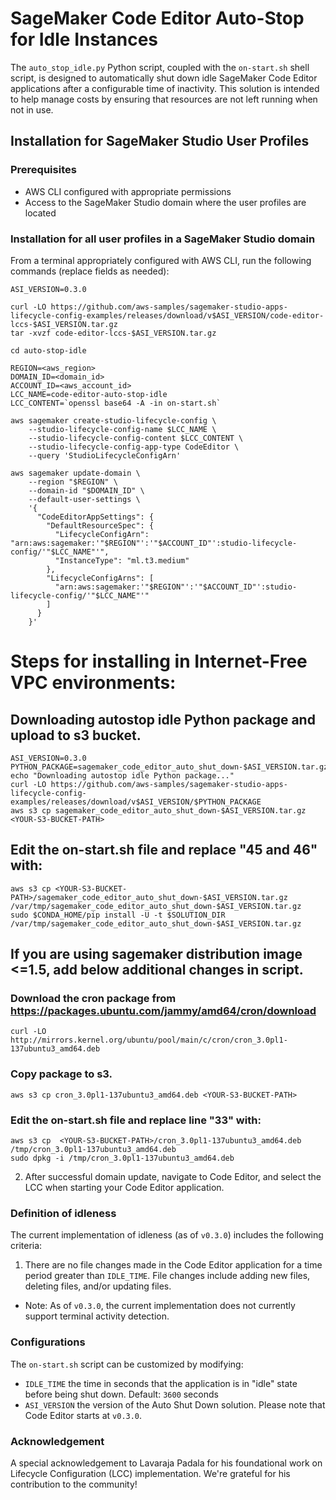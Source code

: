 # SageMaker Code Editor Auto-Stop for Idle Instances

The `auto_stop_idle.py` Python script, coupled with the `on-start.sh` shell script, is designed to automatically shut down idle SageMaker Code Editor applications after a configurable time of inactivity. This solution is intended to help manage costs by ensuring that resources are not left running when not in use.

## Installation for SageMaker Studio User Profiles

### Prerequisites

- AWS CLI configured with appropriate permissions
- Access to the SageMaker Studio domain where the user profiles are located

### Installation for all user profiles in a SageMaker Studio domain

From a terminal appropriately configured with AWS CLI, run the following commands (replace fields as needed):

```
ASI_VERSION=0.3.0

curl -LO https://github.com/aws-samples/sagemaker-studio-apps-lifecycle-config-examples/releases/download/v$ASI_VERSION/code-editor-lccs-$ASI_VERSION.tar.gz
tar -xvzf code-editor-lccs-$ASI_VERSION.tar.gz

cd auto-stop-idle

REGION=<aws_region>
DOMAIN_ID=<domain_id>
ACCOUNT_ID=<aws_account_id>
LCC_NAME=code-editor-auto-stop-idle
LCC_CONTENT=`openssl base64 -A -in on-start.sh`

aws sagemaker create-studio-lifecycle-config \
    --studio-lifecycle-config-name $LCC_NAME \
    --studio-lifecycle-config-content $LCC_CONTENT \
    --studio-lifecycle-config-app-type CodeEditor \
    --query 'StudioLifecycleConfigArn'

aws sagemaker update-domain \
    --region "$REGION" \
    --domain-id "$DOMAIN_ID" \
    --default-user-settings \
    '{
      "CodeEditorAppSettings": {
        "DefaultResourceSpec": {
          "LifecycleConfigArn": "arn:aws:sagemaker:'"$REGION"':'"$ACCOUNT_ID"':studio-lifecycle-config/'"$LCC_NAME"'",
          "InstanceType": "ml.t3.medium"
        },
        "LifecycleConfigArns": [
          "arn:aws:sagemaker:'"$REGION"':'"$ACCOUNT_ID"':studio-lifecycle-config/'"$LCC_NAME"'"
        ]
      }
    }'

```
# Steps for installing in Internet-Free VPC environments:

## Downloading autostop idle Python package and upload to s3 bucket.
```
ASI_VERSION=0.3.0
PYTHON_PACKAGE=sagemaker_code_editor_auto_shut_down-$ASI_VERSION.tar.gz
echo "Downloading autostop idle Python package..."
curl -LO https://github.com/aws-samples/sagemaker-studio-apps-lifecycle-config-examples/releases/download/v$ASI_VERSION/$PYTHON_PACKAGE
aws s3 cp sagemaker_code_editor_auto_shut_down-$ASI_VERSION.tar.gz <YOUR-S3-BUCKET-PATH> 
```

## Edit the on-start.sh file and replace "45 and 46" with:

```
aws s3 cp <YOUR-S3-BUCKET-PATH>/sagemaker_code_editor_auto_shut_down-$ASI_VERSION.tar.gz /var/tmp/sagemaker_code_editor_auto_shut_down-$ASI_VERSION.tar.gz
sudo $CONDA_HOME/pip install -U -t $SOLUTION_DIR /var/tmp/sagemaker_code_editor_auto_shut_down-$ASI_VERSION.tar.gz
```

## If you are using sagemaker distribution image <=1.5, add below additional changes in script.

### Download the cron package from https://packages.ubuntu.com/jammy/amd64/cron/download 
```
curl -LO http://mirrors.kernel.org/ubuntu/pool/main/c/cron/cron_3.0pl1-137ubuntu3_amd64.deb
```
### Copy package to s3. 
```
aws s3 cp cron_3.0pl1-137ubuntu3_amd64.deb <YOUR-S3-BUCKET-PATH>
```

### Edit the on-start.sh file and replace line "33" with:
```
aws s3 cp  <YOUR-S3-BUCKET-PATH>/cron_3.0pl1-137ubuntu3_amd64.deb /tmp/cron_3.0pl1-137ubuntu3_amd64.deb
sudo dpkg -i /tmp/cron_3.0pl1-137ubuntu3_amd64.deb
```

2. After successful domain update, navigate to Code Editor, and select the LCC when starting your Code Editor application.


### Definition of idleness

The current implementation of idleness (as of `v0.3.0`) includes the following criteria:

1. There are no file changes made in the Code Editor application for a time period greater than `IDLE_TIME`. File changes include adding new files, deleting files, and/or updating files. 
* Note: As of `v0.3.0`, the current implementation does not currently support terminal activity detection. 

### Configurations

The `on-start.sh` script can be customized by modifying:

* `IDLE_TIME` the time in seconds that the application is in "idle" state before being shut down. Default: `3600` seconds
* `ASI_VERSION` the version of the Auto Shut Down solution. Please note that Code Editor starts at `v0.3.0`.

### Acknowledgement

A special acknowledgement to Lavaraja Padala for his foundational work on Lifecycle Configuration (LCC) implementation. We're grateful for his contribution to the community!
